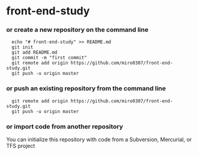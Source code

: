 # front-end-study

### or create a new repository on the command line
```
  echo "# front-end-study" >> README.md
  git init
  git add README.md
  git commit -m "first commit"
  git remote add origin https://github.com/miro0307/front-end-study.git
  git push -u origin master
```

### or push an existing repository from the command line
```
  git remote add origin https://github.com/miro0307/front-end-study.git
  git push -u origin master
```

### or import code from another repository
You can initialize this repository with code from a Subversion, Mercurial, or TFS project